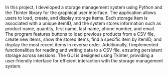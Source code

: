 In this project, I developed a storage management system using Python and the Tkinter library for the graphical user interface. The application allows users to load, create, and display storage items. Each storage item is associated with a unique itemID, and the system stores information such as product name, quantity, first name, last name, phone number, and email. The program features buttons to load previous products from a CSV file, create new items, show the stored items, find a specific item by itemID, and display the most recent items in reverse order. Additionally, I implemented functionalities for reading and writing data to a CSV file, ensuring persistent storage across sessions. The GUI is designed using Tkinter, providing a user-friendly interface for efficient interaction with the storage management system.
